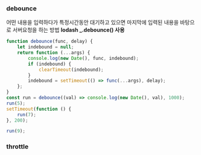 ### debounce

어떤 내용을 입력하다가 특정시간동안 대기하고 있으면 마지막에 입력된 내용을 바탕으로 서버요청을 하는 방법
**lodash \_.debounce() 사용**

```js
function debounce(func, delay) {
	let indebound = null;
	return function (...args) {
		console.log(new Date(), func, indebound);
		if (indebound) {
			clearTimeout(indebound);
		}
		indebound = setTimeout(() => func(...args), delay);
	};
}
const run = debounce((val) => console.log(new Date(), val), 1000);
run(5);
setTimeout(function () {
	run(7);
}, 200);

run(9);
```

### throttle
